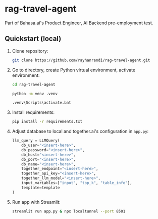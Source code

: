 # rag-travel-agent

Part of Bahasa.ai's Product Engineer, AI Backend pre-employment test.

## Quickstart (local)

1. Clone repository:

    ```bash
    git clone https://github.com/rayhanrandi/rag-travel-agent.git
    ```

2. Go to directory, create Python virtual environment, activate environment:

    ```bash
    cd rag-travel-agent
    ```

    ```bash
    python -m venv .venv
    ```

    ```bash
    .venv\Scripts\activate.bat
    ```

3. Install requirements:

    ```bash
    pip install -r requirements.txt
    ```

4. Adjust database to local and together.ai's configuration in `app.py`:

    ```python
    llm_query = LLMQuery(
        db_user="<insert-here>",
        db_password="<insert-here>",
        db_host="<insert-here>",
        db_port="<insert-here>",
        db_name="<insert-here>",
        together_endpoint="<insert-here>",
        together_api_key="<insert-here>",
        together_llm_model="<insert-here>",
        input_variables=["input", "top_k", "table_info"],
        template=template
    )
    ```

5. Run app with Streamlit:

    ```bash
    streamlit run app.py & npx localtunnel --port 8501
    ```
